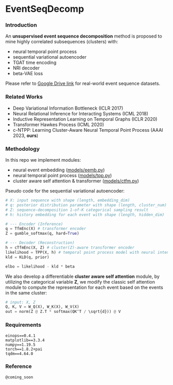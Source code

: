 # EventSeqDecomp

### Introduction

An **unsupervised event sequence decomposition** method is proposed to mine highly correlated subsequences (clusters) with:

- neural temporal point process 
- sequential variational autoencoder
- TGAT time encoding 
- NRI decoder 
- beta-VAE loss 

Please refer to [Google Drive link](https://drive.google.com/drive/folders/0BwqmV0EcoUc8UklIR1BKV25YR1U?resourcekey=0-OrlU87jyc1m-dVMmY5aC4w&usp=sharing) for real-world event sequence datasets.

### Related Works

- Deep Variational Information Bottleneck (ICLR 2017)
- Neural Relational Inference for Interacting Systems (ICML 2018)
- Inductive Representation Learning on Temporal Graphs (ICLR 2020)
- Transformer Hawkes Process (ICML 2020)
- c-NTPP: Learning Cluster-Aware Neural Temporal Point Process (AAAI 2023, **ours**)

### Methodology

In this repo we implement modules:

- neural event embedding ([models/eemb.py](models/eemb.py))
- neural temporal point process ([models/tpp.py](models/tpp.py))
- cluster aware self attention & transformer ([models/ctfm.py](models/ctfm.py))

Pseudo code for the sequential variational autoencoder:

```python
# X: input sequence with shape (length, embedding_dim)
# q: posterior distribution parameter with shape (length, cluster_num)
# Z: sequence-decomposition 1-of-K categorical sampling result
# h: history embedding for each event with shape (length, hidden_dim)

# --- Encoder (Inference)
q = TfmEnc(X) # transformer encoder
Z = gumble_softmax(q, hard=True)

# --- Decoder (Reconstruction)
h = cTfmEnc(X, Z) # cluster(Z)-aware transformer encoder
likelihood = TPP(X, h) # temporal point process model with neural intensity
kld = KLD(q, prior)

elbo = likelihood - kld * beta
```

We also develop a differentiable **cluster aware self attention** module, by utilizing the categorical variable **Z**, we modify the classic self attention module to compute the representation for each event based on the events in the same cluster:

```python
# input: X, Z
Q, K, V = W_Q(X), W_K(X), W_V(X)
out = norm(Z @ Z.T * softmax(QK^T / \sqrt{d})) @ V
```

### Requirements

```
einops==0.4.1
matplotlib==3.3.4
numpy==1.19.5
torch==1.8.2+pai
tqdm==4.64.0
```

### Reference

```
@coming_soon
```
